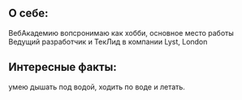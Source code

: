 ## О себе:
ВебАкадемию вопсронимаю как хобби, основное место работы  Ведущий разработчик и ТекЛид в компании Lyst, London 

## Интересные факты:
умею дышать под водой, ходить по воде и летать. 
